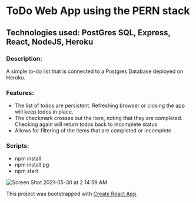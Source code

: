 # ToDo Web App using the PERN stack

## Technologies used: PostGres SQL, Express, React, NodeJS, Heroku

### Description:
A simple to-do list that is connected to a Postgres Database deployed on Heroku.

### Features:
- The list of todos are persistent. Refreshing browser or closing the app will keep todos in place.
- The checkmark crosses out the item, noting that they are completed. Checking again will return todos back to incomplete status.
- Allows for filtering of the items that are completed or incomplete

### Scripts:
- npm install
- npm install pg
- npm start

![Screen Shot 2021-05-30 at 2 14 59 AM](https://user-images.githubusercontent.com/37306432/120080729-d7301700-c0ec-11eb-9e2f-a517ade33700.png)



This project was bootstrapped with [Create React App](https://github.com/facebook/create-react-app).

